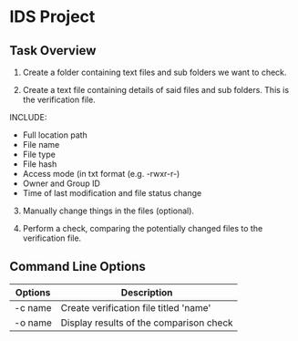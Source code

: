 # IDS Project

## Task Overview

1. Create a folder containing text files and sub folders we want to check.

2. Create a text file containing details of said files and sub folders. This is the verification file.

INCLUDE:
- Full location path
- File name
- File type
- File hash
- Access mode (in txt format (e.g. -rwxr-r-)
- Owner and Group ID
- Time of last modification and file status change

3. Manually change things in the files (optional).

4. Perform a check, comparing the potentially changed files to the verification file.

## Command Line Options
| Options  | Description |
| ------------- | ------------- |
| -c name  | Create verification file titled 'name'  |
| -o name  | Display results of the comparison check  |
